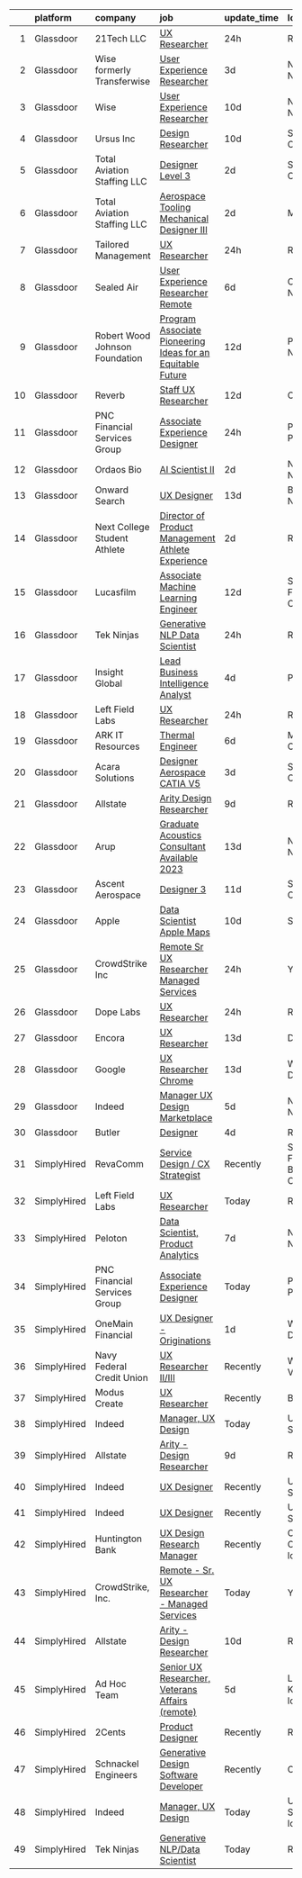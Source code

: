 

|    | platform    | company                        | job                                                                                                                                                                                                                                                                                                                                                                                                                                                                                                                                                                                                                                                                                                                                                                                                                                                                                                                                                                                                                                                                                                                                                                                                                                                                                                                                                                                                                                                                                                             | update_time   | location                     |
|---:|:------------|:-------------------------------|:----------------------------------------------------------------------------------------------------------------------------------------------------------------------------------------------------------------------------------------------------------------------------------------------------------------------------------------------------------------------------------------------------------------------------------------------------------------------------------------------------------------------------------------------------------------------------------------------------------------------------------------------------------------------------------------------------------------------------------------------------------------------------------------------------------------------------------------------------------------------------------------------------------------------------------------------------------------------------------------------------------------------------------------------------------------------------------------------------------------------------------------------------------------------------------------------------------------------------------------------------------------------------------------------------------------------------------------------------------------------------------------------------------------------------------------------------------------------------------------------------------------|:--------------|:-----------------------------|
|  1 | Glassdoor   | 21Tech  LLC                    | [UX Researcher](https://www.glassdoor.com/partner/jobListing.htm?pos=130&ao=1136043&s=58&guid=000001837dd65a888dec4d4e5ef0c4b7&src=GD_JOB_AD&t=SR&vt=w&ea=1&cs=1_f3e2ad71&cb=1664263543833&jobListingId=1008164336142&jrtk=3-0-1gdutcmlph7j4801-1gdutcmmajoqb800-59979e8f5cd7de85-)                                                                                                                                                                                                                                                                                                                                                                                                                                                                                                                                                                                                                                                                                                                                                                                                                                                                                                                                                                                                                                                                                                                                                                                                                             | 24h           | Remote                       |
|  2 | Glassdoor   | Wise formerly Transferwise     | [User Experience Researcher](https://www.glassdoor.com/partner/jobListing.htm?pos=117&ao=1136043&s=58&guid=000001837dd65a888dec4d4e5ef0c4b7&src=GD_JOB_AD&t=SR&vt=w&cs=1_683bbfc7&cb=1664263543833&jobListingId=1008158480969&jrtk=3-0-1gdutcmlph7j4801-1gdutcmmajoqb800-b8e2e84a265e7e94-)                                                                                                                                                                                                                                                                                                                                                                                                                                                                                                                                                                                                                                                                                                                                                                                                                                                                                                                                                                                                                                                                                                                                                                                                                     | 3d            | New York, NY                 |
|  3 | Glassdoor   | Wise                           | [User Experience Researcher](https://www.glassdoor.com/partner/jobListing.htm?pos=122&ao=1136043&s=58&guid=000001837dd65a888dec4d4e5ef0c4b7&src=GD_JOB_AD&t=SR&vt=w&ea=1&cs=1_fcb620ca&cb=1664263543833&jobListingId=1008144985892&jrtk=3-0-1gdutcmlph7j4801-1gdutcmmajoqb800-b42d6b528c0ab3c6-)                                                                                                                                                                                                                                                                                                                                                                                                                                                                                                                                                                                                                                                                                                                                                                                                                                                                                                                                                                                                                                                                                                                                                                                                                | 10d           | New York, NY                 |
|  4 | Glassdoor   | Ursus  Inc                     | [Design Researcher](https://www.glassdoor.com/partner/jobListing.htm?pos=110&ao=1110586&s=58&guid=000001837dd65a888dec4d4e5ef0c4b7&src=GD_JOB_AD&t=SR&vt=w&ea=1&cs=1_5b5b0f3a&cb=1664263543832&jobListingId=1008145323757&cpc=9908D8D4413DBB8A&jrtk=3-0-1gdutcmlph7j4801-1gdutcmmajoqb800-124191a4bc2e22c3--6NYlbfkN0CT8vBT9H5mqECx2dfLV_FONLPDKpIRssxVwtj05Tmm4rA5I0VNOPdM1oYsK66ov5pKaRZHS1cXnmt99SNi2Zh3Rf8J2yGgf5Yv6G2zQuG0lh2BpTC3mQGZIuVnnG5wlI-hp5XujGu_NoROBKdy0er7LHUB-o6Z-OEUXmNhDMqLA-Vi363VCRQp_vmDsGa4Mat4wpcE9wxyMrg4sxcyhrHRPDkylAEbQ2h8ZlVoOL4YPewsHt1-hXdIjIIk78IUVgWBzNT-rxHDzKTP5WOVqAdkkSJ0jelLRxKRjJ6NYys_aHwsv2qBj8_7lO03XjiVS_L8otTdnOC9IzyxsCEQqyW3oHbm7R3miqqkQwpx6i0tUSstUDaB6qnEEfL1yypP9XvhEvUd0M9L1QDoLCpC8ENriH6rucjG9tiH87fyTfztAblewNxGo6bqUsE4b9JzQteXL3EkYwjCk6NnaoO1fqlX-TVEOJff9dwfZW-9MSZ5RG4OYPlieX1lkboFXI--4PIbmjy4zmZBzNp_mYmAkt-6UxjVpi2vMED9osS4dyI7N0rZ-uPNcLgR4SYmE01DZB3vBJx6d2Vc5pB4kAZIRXRG3gzwCCTuAgSv2fQ-Hc89kfhaSD2ZX1y2UpHjOyHbGusksoBCBJfH-Le4jrhJzJGFQiviLjK-APTV60TwHiGn2R_XzUhFfg0KD2mZYJzrjqpCSPA4RNl725lhHzjvyNnPZSWPSzaAvUGAhKdevE6CQBnXiCrBassQ_iXDmkziSmlmbGU_mKKshbkwcSIbZ-7AhGMqF-aVTDZ3VEwlR37hP8JHtp5mOH3Dvcder0KvH6COll5gx-A6ZQrAF8dnZppKAtnxaZfv5DUln9dibfHCxF2t-crFPWU25JaYpkaZDncnoGBNDIrvWYh1l73BN35j7yZjtRpgtTpn8_VYZAnkFTobbQwLuNN8wvAykg_Cz2PH3t6D88QDBid6-uiTL8ozSewglYw03OH_LZ8GMEPgWA3pfKLNr66ATNINcpUK9uA%3D)                                                                                                                      | 10d           | San Jose, CA                 |
|  5 | Glassdoor   | Total Aviation Staffing  LLC   | [Designer Level 3](https://www.glassdoor.com/partner/jobListing.htm?pos=115&ao=1136043&s=58&guid=000001837dd65a888dec4d4e5ef0c4b7&src=GD_JOB_AD&t=SR&vt=w&ea=1&cs=1_4be3b21a&cb=1664263543832&jobListingId=1008159570567&jrtk=3-0-1gdutcmlph7j4801-1gdutcmmajoqb800-7770b6724b76d305-)                                                                                                                                                                                                                                                                                                                                                                                                                                                                                                                                                                                                                                                                                                                                                                                                                                                                                                                                                                                                                                                                                                                                                                                                                          | 2d            | San Diego, CA                |
|  6 | Glassdoor   | Total Aviation Staffing  LLC   | [Aerospace Tooling Mechanical Designer III](https://www.glassdoor.com/partner/jobListing.htm?pos=126&ao=1136043&s=58&guid=000001837dd65a888dec4d4e5ef0c4b7&src=GD_JOB_AD&t=SR&vt=w&ea=1&cs=1_f4f99904&cb=1664263543833&jobListingId=1008159904795&jrtk=3-0-1gdutcmlph7j4801-1gdutcmmajoqb800-bec52ccd51094614-)                                                                                                                                                                                                                                                                                                                                                                                                                                                                                                                                                                                                                                                                                                                                                                                                                                                                                                                                                                                                                                                                                                                                                                                                 | 2d            | Macomb, MI                   |
|  7 | Glassdoor   | Tailored Management            | [UX Researcher](https://www.glassdoor.com/partner/jobListing.htm?pos=109&ao=1110586&s=58&guid=000001837dd65a888dec4d4e5ef0c4b7&src=GD_JOB_AD&t=SR&vt=w&ea=1&cs=1_190476fd&cb=1664263543831&jobListingId=1008162590164&cpc=F41FEAB56D215062&jrtk=3-0-1gdutcmlph7j4801-1gdutcmmajoqb800-a1e2daf219053df6--6NYlbfkN0DI_pqscLjs9LkB0jlO39g2s8RE9SCHTdataN4HV1TulM7Ds4Lr1PIsV9L2_JXp5oYiX3yCO2oy3VigEt_i3rUmCCSuhzOoZqWtwI89z0rEldi53EOK6Z6ZTxnq64UytwyZjA8Kr_C3rEDnbj_Hgon4SVRzAA5tCVY2-OlXmrtfzHjemg_QElDcp17PQcte3xmY0rUCgoLyjvO3Ua9-1xz6ct8ubAhXy40aP8mF5TIF2449AMJ8rgohjZ1QfgeOMx83Bm0GOzmBOgoCNaJ8svTnAzXarRSiOHPWxm1aY5nQIqi1aoRcwLlz2fpLeJ_dljf481M4bDvkrKdhPVO1wE0FqOBMNsXsvVAfuDlX6BliZhWFv2vycPJXKA5YoSL8ZBZ0ZQnoUqlt5_IRpkfFM_QKn2SPYG5nOCOHdWzK21VNKCtj6WylDkoaO9b5qtRy2tuZvwLM5Rf2ExMHO0ENomL77Y1ObvtAtouIdSWJR7qMUfCHjGdl7d69oOn97w_Ohr536ivlZ_-YuGQfg-AgR1FH0BjFRROGQ-M%3D)                                                                                                                                                                                                                                                                                                                                                                                                                                                                                                                                                                                                                          | 24h           | Remote                       |
|  8 | Glassdoor   | Sealed Air                     | [User Experience Researcher   Remote](https://www.glassdoor.com/partner/jobListing.htm?pos=124&ao=1136043&s=58&guid=000001837dd65a888dec4d4e5ef0c4b7&src=GD_JOB_AD&t=SR&vt=w&cs=1_d96a9b92&cb=1664263543833&jobListingId=1008151387780&jrtk=3-0-1gdutcmlph7j4801-1gdutcmmajoqb800-aa0038c1cc6f8809-)                                                                                                                                                                                                                                                                                                                                                                                                                                                                                                                                                                                                                                                                                                                                                                                                                                                                                                                                                                                                                                                                                                                                                                                                            | 6d            | Charlotte, NC                |
|  9 | Glassdoor   | Robert Wood Johnson Foundation | [Program Associate  Pioneering Ideas for an Equitable Future](https://www.glassdoor.com/partner/jobListing.htm?pos=104&ao=1110586&s=58&guid=000001837dd65a888dec4d4e5ef0c4b7&src=GD_JOB_AD&t=SR&vt=w&ea=1&cs=1_f7e0d3a4&cb=1664263543831&jobListingId=1008139762834&cpc=6BBECBC74F3AC36E&jrtk=3-0-1gdutcmlph7j4801-1gdutcmmajoqb800-611913414ef11104--6NYlbfkN0BLPqCC92CbvRp3fjIyq4x-3dEsiyl_bLCfkFrDc8EJvQrGoLRt0yQMTIq_6xGWASUxcnukudkT_7fUChEzbIoNLa6YrB_rtJc-WEtz5n5sx7f0OrRuXfEifNFluYxnrcgu26ZTuQrqkiNmc0iB-nlpqwg8j6J-NDa3efQaYXRND8IppUCcQxgndIpW9HXJZwTdVlUWvKy6_Q884Fz1mKBiZvEG4LCzqnzEeWDnMdxF628XsujiMWjkRVbk6kzlG8VeyLDLK_v7w6LrfnHlTuBqsGkxzatiBqYWqd7n9s6T_Igxm2kIfQDjNDhtMK-ky2eLwpKyL2jdIIBcDraL_vtkm_HEgP4Dr7l6N2lj6qHwP0wrQVALFM6zHX21ylDfpYMfWVYJAzfrnuhHstxzmKrqaGGlsG-c_StyDInIKQ3MObc3GVDe2xvPZrrzzB85Ud690RP5y9_Wh1t7uM5hnIwMnKxzQo1cNfrXAWpX1F8BaAZeILU-5rXAECmdOeUZSVksYar-O7x3a1HaD_X-ukTS3XVYfEQQ_D9kb62MJ8RGi2jGNAdv3Pae)                                                                                                                                                                                                                                                                                                                                                                                                                                                                                                                                                          | 12d           | Princeton, NJ                |
| 10 | Glassdoor   | Reverb                         | [Staff UX Researcher](https://www.glassdoor.com/partner/jobListing.htm?pos=123&ao=1136043&s=58&guid=000001837dd65a888dec4d4e5ef0c4b7&src=GD_JOB_AD&t=SR&vt=w&cs=1_acd245a7&cb=1664263543833&jobListingId=1008141029699&jrtk=3-0-1gdutcmlph7j4801-1gdutcmmajoqb800-2c5c5dbaae6838d5-)                                                                                                                                                                                                                                                                                                                                                                                                                                                                                                                                                                                                                                                                                                                                                                                                                                                                                                                                                                                                                                                                                                                                                                                                                            | 12d           | Chicago, IL                  |
| 11 | Glassdoor   | PNC Financial Services Group   | [Associate Experience Designer](https://www.glassdoor.com/partner/jobListing.htm?pos=119&ao=1136043&s=58&guid=000001837dd65a888dec4d4e5ef0c4b7&src=GD_JOB_AD&t=SR&vt=w&cs=1_b5b414a1&cb=1664263543833&jobListingId=1008162701776&jrtk=3-0-1gdutcmlph7j4801-1gdutcmmajoqb800-186c101ea49d5d5e-)                                                                                                                                                                                                                                                                                                                                                                                                                                                                                                                                                                                                                                                                                                                                                                                                                                                                                                                                                                                                                                                                                                                                                                                                                  | 24h           | Pittsburgh, PA               |
| 12 | Glassdoor   | Ordaos Bio                     | [AI Scientist II](https://www.glassdoor.com/partner/jobListing.htm?pos=105&ao=1110586&s=58&guid=000001837dd65a888dec4d4e5ef0c4b7&src=GD_JOB_AD&t=SR&vt=w&cs=1_d0da5f7a&cb=1664263543830&jobListingId=1008159844799&cpc=1120CD366D53BFD9&jrtk=3-0-1gdutcmlph7j4801-1gdutcmmajoqb800-213994bbf4cd168d--6NYlbfkN0DG4ntHtB_rMsnfhgmnSvK2brktLme1L4SiDeJjQ-izrVOLqRJ5-yjE7k3D6lhaa88wKV90lr7JmeQScBZYxwSkIOujmSKSIKSJclFNUE1IvE6CYSthNr1nfglebv5mtFiW9dx7BiAymsNIPOQMVKQHevFWywOlqOt_i30NbFgCfBkKMeaLITlboP_WazAlQFEBWAxl7ky9WvgyPcM1EFh_lf47lxOn2oXj-HkB10maIoo3_6rvZH-qhzQ-pE5_M6B3xMC9QHrNixpzfk2b7HsFeflwGBniRhd9XyTxTThvyoJZxOeSQWSbo9RqDt_iKswd9SHYfAHPBoNEJshq0kfQUV-j9VcmNCw6Hd5FTo0Rzsa0uPI7Ft05rBeYBBpzGDp-921hsk9Dgmdnllq1lkm_-676rqvcI2QEOImLIJI0O8sYVFAt-mvH-fcmC8wWUy33uQLE3JHBFLOaS5FA2U_uTINz_hNoosP04ELqS42lHxOBJXONhC_PG0iAekHciU3Zsoekua7HLaFQg7HJvmq4gPs1uNXlhHIg_xsuDDpctrXD8-Fs8HuS3FPo612iQxedGzJFBYXXs3EoJG6CMl9HTuKOOIlpp6OulqEeU6ti13Xf94cXHrn-LMqAVL5AV88wgn5w6uuf09pl7qDtzeHpJprOpP18mnBlnCag_Xgaut1h4zYfgpGdCRpfGbQMlMqFuk6rwnoAR2UcAV3I_q24fZI6JiZMqmCT2ce7BYDyXZRiCaKHuGNPbdlMN8OSAKFAGJd44eZPcuwSMFbdaeBd0SRFmdnGPM21bNU11_-LjIIaS4IPSLfeZ8gIfP2OW0YMahUbKBI6aI2z7khon0ORugXHPWxQB-vYStZ0PusyI03vK0L7axFs_QEfZXqcH4_TCV9JAWhdK44CosKnz1wCloJMqkL3y3AMUFoynLlxL9ybMl8zlTmyZ8l6txMy4yRbI1L-R363BPxFwVCzcOzlVdeMcyeTcGg%3D)                                                                                                                                                             | 2d            | New York, NY                 |
| 13 | Glassdoor   | Onward Search                  | [UX Designer](https://www.glassdoor.com/partner/jobListing.htm?pos=106&ao=1110586&s=58&guid=000001837dd65a888dec4d4e5ef0c4b7&src=GD_JOB_AD&t=SR&vt=w&cs=1_856e43b9&cb=1664263543831&jobListingId=1008136559863&cpc=BCC169F53084E245&jrtk=3-0-1gdutcmlph7j4801-1gdutcmmajoqb800-d6b1615ea4f0fd8c--6NYlbfkN0B7YoEZZ2QAGDyEGGmBPAUWSHc1Mt3sMCn9FehKcWA3w0jw7EbYYLNYdQbp0yVH2ft171ewkQnhphDIuRz7jdgfyyJKsov_anjcPfv4lZVzjGarJ4lfk3PUQekq5k8mgCwOl4hJYVUfowdmbTBrre8fI3vpTlvldivCLZqZpYy8yxnzuREHvIJRz4b71abpWSn6Gs7x107vH-UZ-EQ-J_6QFxFHmCKV0MeizniCDOO6Gq8CqtfwUWK_dz3iGEUO6wvcxESy4fvFcBlqWaAc9-ScarmbE2dmYO_fa984lb5iKqxW2Svru44B5lpmfbI9aDfy3PcJlQABgm-2XkXDqWbfPaNX7Sz8YhQNSZvl-KcEZ1OsowfezAM0bowP6uxUnbCpD-pXW7xvXL6ceVzrpy59gZ85q-1yFVXHSS8y7aOLFu-QOF2dUo7LujJsMBQGaU-m9On1gisSbC9dSxDEggPrp7lefHr5L6kQ8fOOQ1fq6VoQxbGS4xOakzPHA3icz8yKKTiUe4uGwHWhQHUrwxEDVx-lrbn2wYG1O5lmE4RKJuiMSFHj0yEq3f4N3EyGhjM5jG1CH7XW74pmtG2oG6NdxJnUsf6rthHJZdWnUBselFuqFGKT_9qJmQvhZEqnqCjsos_3sm817rw4bXna4cVmlL1P8GF61maee0UVaifjgyStWndrKAwLB0T_cQjCca6LTG3Ev2ktKLte3PkQ5hIRw2WwxJ5eO8dhjmvHkQaMxLCVCis5EzxVEFbNUH3ATrWd33C59xW_7WsQzafIJ30GdBFxupKLeKF4HYdJktmojrh42YNyMTUqnnGTFamMqPH_dudJjDhZDKrnfszrjq0NYHRuVFLInsoykHSM_ros4qP_RtYvHH_epuA7i0K_5yINh6nCZROWhmUxidUXDK_tqhV0sKt8aZ80Vig90YYoU4AwZCmpB9rrGcLGS3joXUAoKeAXJgeq4UYxxWva_6hww-I1y89U_ppEFDFd1z4mgQ%3D%3D)                                                                                                                                                   | 13d           | Brooklyn, NY                 |
| 14 | Glassdoor   | Next College Student Athlete   | [Director of Product Management  Athlete Experience](https://www.glassdoor.com/partner/jobListing.htm?pos=114&ao=1136043&s=58&guid=000001837dd65a888dec4d4e5ef0c4b7&src=GD_JOB_AD&t=SR&vt=w&cs=1_bb11b8d2&cb=1664263543832&jobListingId=1008159572354&jrtk=3-0-1gdutcmlph7j4801-1gdutcmmajoqb800-262c6900e696da1c-)                                                                                                                                                                                                                                                                                                                                                                                                                                                                                                                                                                                                                                                                                                                                                                                                                                                                                                                                                                                                                                                                                                                                                                                             | 2d            | Remote                       |
| 15 | Glassdoor   | Lucasfilm                      | [Associate Machine Learning Engineer](https://www.glassdoor.com/partner/jobListing.htm?pos=129&ao=1136043&s=58&guid=000001837dd65a888dec4d4e5ef0c4b7&src=GD_JOB_AD&t=SR&vt=w&cs=1_f95dd3dd&cb=1664263543833&jobListingId=1008139116057&jrtk=3-0-1gdutcmlph7j4801-1gdutcmmajoqb800-53c3b19fc0252a02-)                                                                                                                                                                                                                                                                                                                                                                                                                                                                                                                                                                                                                                                                                                                                                                                                                                                                                                                                                                                                                                                                                                                                                                                                            | 12d           | San Francisco, CA            |
| 16 | Glassdoor   | Tek Ninjas                     | [Generative NLP Data Scientist](https://www.glassdoor.com/partner/jobListing.htm?pos=113&ao=1136043&s=58&guid=000001837dd65a888dec4d4e5ef0c4b7&src=GD_JOB_AD&t=SR&vt=w&cs=1_ff499886&cb=1664263543832&jobListingId=1008162812482&jrtk=3-0-1gdutcmlph7j4801-1gdutcmmajoqb800-70b30c16480a1ad6-)                                                                                                                                                                                                                                                                                                                                                                                                                                                                                                                                                                                                                                                                                                                                                                                                                                                                                                                                                                                                                                                                                                                                                                                                                  | 24h           | Raritan, NJ                  |
| 17 | Glassdoor   | Insight Global                 | [Lead Business Intelligence Analyst](https://www.glassdoor.com/partner/jobListing.htm?pos=112&ao=1110586&s=58&guid=000001837dd65a888dec4d4e5ef0c4b7&src=GD_JOB_AD&t=SR&vt=w&cs=1_b3778cd2&cb=1664263543832&jobListingId=1008156574404&cpc=334ABAF5D42DC775&jrtk=3-0-1gdutcmlph7j4801-1gdutcmmajoqb800-31a3de610026f469--6NYlbfkN0BKkHZu3wF05EeDimN_p6sYpKCMArvwa95YdH7UpkaBCqc7l59ErwqcucwAf2i0-alNOZAa4rt_ngOSKdTaNxbHERuSf0W_ur7p8cJHA9wMz6pA7PWzCiKAar1O6HgDyH0e7bzzjuJ5z6vSI6tv9p2KDZl-GjU3cUDCV0yVHCwBR2cMP8wP6T3dO8shqFZpHt12CsfLUhPH6-pmWlwYN0RFRKPmrj6AP_kX0TicZFLlbCoDGqHyPoP557jz03brYGsHHcmR80Wa8_qPpUS14T-mg9bSE7aJViXmfyViEUNl39zyEGn2n1JuBV7muNrecOCKYQZBKU4tHiBJ1NnI00xI-P7FYoAon3Am48MxoPp9wwwTF1vL7r2gNotRYERqIk_5GhHTJVx22yso-Uyimr6Us-HaP0zayl7rGOdwiCMepasDv4A1DjZiHRGyUVdFM8nrsvCMIsUztMCU4s0-XQWlSU61893fn-CwyJeEu5PSub3M4xaAmUnF)                                                                                                                                                                                                                                                                                                                                                                                                                                                                                                                                                                                                                                                        | 4d            | Phoenix, AZ                  |
| 18 | Glassdoor   | Left Field Labs                | [UX Researcher](https://www.glassdoor.com/partner/jobListing.htm?pos=128&ao=1136043&s=58&guid=000001837dd65a888dec4d4e5ef0c4b7&src=GD_JOB_AD&t=SR&vt=w&ea=1&cs=1_92ff1af6&cb=1664263543833&jobListingId=1008164317637&jrtk=3-0-1gdutcmlph7j4801-1gdutcmmajoqb800-34d8dd3e3226e9ca-)                                                                                                                                                                                                                                                                                                                                                                                                                                                                                                                                                                                                                                                                                                                                                                                                                                                                                                                                                                                                                                                                                                                                                                                                                             | 24h           | Remote                       |
| 19 | Glassdoor   | ARK IT Resources               | [Thermal Engineer](https://www.glassdoor.com/partner/jobListing.htm?pos=125&ao=1136043&s=58&guid=000001837dd65a888dec4d4e5ef0c4b7&src=GD_JOB_AD&t=SR&vt=w&ea=1&cs=1_e0cc33ed&cb=1664263543833&jobListingId=1008151360223&jrtk=3-0-1gdutcmlph7j4801-1gdutcmmajoqb800-d7ba8a74a5e566be-)                                                                                                                                                                                                                                                                                                                                                                                                                                                                                                                                                                                                                                                                                                                                                                                                                                                                                                                                                                                                                                                                                                                                                                                                                          | 6d            | Menlo Park, CA               |
| 20 | Glassdoor   | Acara Solutions                | [Designer  Aerospace CATIA V5 ](https://www.glassdoor.com/partner/jobListing.htm?pos=111&ao=1110586&s=58&guid=000001837dd65a888dec4d4e5ef0c4b7&src=GD_JOB_AD&t=SR&vt=w&ea=1&cs=1_fa0cb174&cb=1664263543832&jobListingId=1008159293541&cpc=2CAED5C921A5F994&jrtk=3-0-1gdutcmlph7j4801-1gdutcmmajoqb800-16af9e7654d1bb50--6NYlbfkN0BQuJXpfawXtfhwzLerQhC04iCxGrelUvn_xttDeop7CMmG32gURwRxhPm_v2B23n7jXcqdpVA-_wOPKoWiiLHsW0JGCHCwD4cu7QV6FBN5wAsJNKIuJWsAtijBf4adowfv69Squa-jVa51v8rX4Y7DxsQMppALAC81WAF-n6Lg1t1TSNLvYD5Ap7aN6znmrh3sTV-LvUVp3TjVAfCx7RmW2yrvgp8KpQt5MtU6fRsO3NwqEYMdb5ty53w8FV7R5Jx7vwUCfRUC5T-rM-GpQ649i0fevmMNJk1rHdx8XBopsIWoflFJqlN94vaQG3m8zjh5rRHf4hzBLUFpVHJo-uxJTf37fndgdyS44yiu5yuiqgmcqTU_DZV3ldET2MObBgEYCEM10TH7SE4FWyX6dp7dHTth-G3TikGrUlYj-2QzVgkk1R6zIJW4jDjpjb4_ujmQEDNpd1SF04NWeUp-Fg7MKZs3DTqFF38Nm99mQM-9kRHG685ahNG-yb2KpSBSuGzVNTttVqZlKNHIYHMIImlwdpabE7zEUgTwgMcOeLtJHRdyC7digGTN5SUrJIQtmzipaodkWH7PXNRdI_8rV8MeTIbc9EU6rZ-nV_tHD7h2B71witjG-Y7wUTUUqeAdN_1Bvmtsbtz_NYyjE8lxKeqtURcJLmDHkjra1ljldUqO3om4yDfyS-3FzK-wgXQwqenr_B8uOcpYW0X8hKOEe_CBlkWmZ2_Cqj0%3D)                                                                                                                                                                                                                                                                                                                                                                                                          | 3d            | Santa Ana, CA                |
| 21 | Glassdoor   | Allstate                       | [Arity   Design Researcher](https://www.glassdoor.com/partner/jobListing.htm?pos=102&ao=1110586&s=58&guid=000001837dd65a888dec4d4e5ef0c4b7&src=GD_JOB_AD&t=SR&vt=w&cs=1_bdea46f0&cb=1664263543830&jobListingId=1008146367908&cpc=9908D8D4413DBB8A&jrtk=3-0-1gdutcmlph7j4801-1gdutcmmajoqb800-2a9d07b4c94ca1a2--6NYlbfkN0BLH0BMQoDn-yw6Urt952hBm1JLFZ7WpBxND2cMIOjOqdmupiC_ZwOjCSzUpM3cDMan-XWx-WYIgFW0eKYFFNcZZa4e2BvAYYyViwDNAEYnoLYakGHlHkr1vztp50za5AEgtwAu40VL7MNPrW6TETvCPm8tbtjfkGnj0aRI0eFJ8Kll7Eehs7NERah-UCk2hMsdCPzFnsq_9GPesQ_RKtjSYuZu8bmnnSh7hxxP3uprLqVacT6jptUIxwuqc8ranG7oqw0S4V_wU7VL4OSpcWIh3IXinuJds3Nq31IewSeahC_vNGsUrwl3yOOIC_ULE5Ld91NKbdv1l8mDR02KLZj5TzCRGeNZYx-leuTU2g3shI8oVM4XZE00Y8-T3PhzIOcxgB-Boy_d6v_FjE-rwyF6kyYWkclVcCcVsHXeG4VF5sSBH2PMlfXS_yYNdW7DM_3cfKPdKiNFtcz38ubqRnjmGvpbOkZpL3qSiDsgUfX2oi7c6c5F_KvdpoNBvwewExKRn8Lim58AMRYZ5b0Uqwl2DyANo0877YGhOK10pv_-sJlRGjDoLS5i8kcsYBXR0BRIismyL_cif-MDm-x2lus_jyTBjWkQIMqKCaiibbNHGbO47w-w_DyWaZfsICdcv_JsJ0bzV7ltn5d4VafG8GDWj5n_mib7Asam0QWIz6wyfA69FpL3c2zthAnoE-WirYFsZI_Z7r__CUY4qjvNcpJtL6SDCIlAcgKEuhPKkBN4bPF5-VjHj76BIanrq1NVCxVRyS3gQ1uUeaMlXMtxEQ2zHtahtx7IA2AeLYZY51JFbQOCl521LypE-zCRTU-VKzy1pXFSAVeXfzZaRjlvuPm-0xM0aoWzFDlsAbFUEnVe6ORAGEmHDkefXhxy3dFJvUGFZFr6PnaJtt_CcxOdtLAENOHaHnNYL78SA-H-roaHXWsIxnfZMdYSPkBTFO9-qK8Us7boUhW2WACJTNRrqjUOfeCH2uoRGPeLcomDZNDusiTRkhv3-o393xMHeVGRUseWbwmdcXEhdJAboYNQMrJgtPad-UXHu6sIEU6WBZL79re8bjqbOQWaeJS4_zY7neiWG_UR1WhBnat7mytdirRXbVt-inNe-0HMr8ITT2z19aV6ue5j4DCX) | 9d            | Remote                       |
| 22 | Glassdoor   | Arup                           | [Graduate Acoustics Consultant  Available 2023 ](https://www.glassdoor.com/partner/jobListing.htm?pos=118&ao=1136043&s=58&guid=000001837dd65a888dec4d4e5ef0c4b7&src=GD_JOB_AD&t=SR&vt=w&cs=1_05459d68&cb=1664263543833&jobListingId=1008137734654&jrtk=3-0-1gdutcmlph7j4801-1gdutcmmajoqb800-17e87c0d31c02b5b-)                                                                                                                                                                                                                                                                                                                                                                                                                                                                                                                                                                                                                                                                                                                                                                                                                                                                                                                                                                                                                                                                                                                                                                                                 | 13d           | New York, NY                 |
| 23 | Glassdoor   | Ascent Aerospace               | [Designer 3](https://www.glassdoor.com/partner/jobListing.htm?pos=120&ao=1136043&s=58&guid=000001837dd65a888dec4d4e5ef0c4b7&src=GD_JOB_AD&t=SR&vt=w&cs=1_25abb0d6&cb=1664263543833&jobListingId=1008143353074&jrtk=3-0-1gdutcmlph7j4801-1gdutcmmajoqb800-4065a33b84859405-)                                                                                                                                                                                                                                                                                                                                                                                                                                                                                                                                                                                                                                                                                                                                                                                                                                                                                                                                                                                                                                                                                                                                                                                                                                     | 11d           | Santa Ana, CA                |
| 24 | Glassdoor   | Apple                          | [Data Scientist   Apple Maps](https://www.glassdoor.com/partner/jobListing.htm?pos=107&ao=1110586&s=58&guid=000001837dd65a888dec4d4e5ef0c4b7&src=GD_JOB_AD&t=SR&vt=w&cs=1_0c04d2a6&cb=1664263543831&jobListingId=1008145302358&cpc=9908D8D4413DBB8A&jrtk=3-0-1gdutcmlph7j4801-1gdutcmmajoqb800-0edb4f325c20fbbb--6NYlbfkN0BvKrLyj5gPmtZO9T8euul8TCxuuKNOtzRJOomxnwSEodTz2Bc-sPZl1dBMH13w-jN25_zKR26i_ScnU-hL5QL0uM_AJ263_cQrgTBZUk1EA3aUL3GItZEKI_2l5XjwCm4aZpsHfOkFnizxudU6rhnYRX73zMwcUORvgAS5MhGj4mA8Hb0h5O0Wz-eNRahMSGXJhVJImX0Af8HNuo4M-1RzHqvQ7K9xxeVc-sWngZjMSGA5vP5PajPXA81AIwupDOg0d8qPa7izYjEyMGWiI8i511eKwGoiqu-9t8Srn_CEVUNFGQfyv_MlEx9I8LiHiSVZhvARo3n0s9_gialhi_wYHXpFmAQQTzu7ks4vt3b22tCnDuZRBUui5rtxIGMbbuxt8i109x9r8wiSnlWrNMZ2fgLDjOTkHvZeGWwUaqmKguLbIapEWYsFdm3vYs-ep3i8At_-j9Ylf3M-O00bO0j9-xxDstSlcqFZB6vrOwpUmn9kLDiZHhn828i2EFayE3SFDjvt_-p-mSlFeBSwWnBYbmIosHBGMMWg6OwgmJZBw9VCj5GvZDnTA0jOHYzYwDfnYuC68PZpu2sUraTfO7LER5zxEnHzmIoVMU_4RQ6s412_Mnq2EVNTr2z9Srx77WukZW06Za5vWrS1rc8c81cQmYkz-V2XyqrWedIpMrK72QTSoWEAwtT1HgLWlkabufwfoRf73AnEmX7EKaUt6_r5riRtdWGMiOqTqr1I251coDSmDPZcEk4zA2YsRiy83j8DdxK40RKt4Ov5sDEYnFB9AjwuA0eVQBtIVlxFcjpbZnvwHXIbyeHZihX353t_gcJel3Io4vdJsu_8CQJ9okO1ZyA2G9sQ36yAzAXM8jSeG6FJMEQxPlxXqqec-foLbmjcKMMwQubTiTsbs6CsheeqjboENyVvNyTcLrKmFhJ-1BdPkMmuFvG-1rHKEfMAVJrn0SL0QYDWNjpH3yLJNok-)                                                                                                                                                               | 10d           | Seattle, WA                  |
| 25 | Glassdoor   | CrowdStrike  Inc               | [Remote   Sr  UX Researcher   Managed Services](https://www.glassdoor.com/partner/jobListing.htm?pos=108&ao=1110586&s=58&guid=000001837dd65a888dec4d4e5ef0c4b7&src=GD_JOB_AD&t=SR&vt=w&cs=1_17bad441&cb=1664263543831&jobListingId=1008164310780&cpc=F41FEAB56D215062&jrtk=3-0-1gdutcmlph7j4801-1gdutcmmajoqb800-901287666bc25470--6NYlbfkN0Cu2CVlb3GO4Nf7aS8SXsFwjpUbSKkwsJRaJhRnAEdqUzaQ-HdrsQ87CmsX9ZZa4o7c7TFcNJN6BBTIiUONMAt1Zb-R7D0lktm5cWskG7eL-Sc5aEcjzGQoyDfrF3YMv7gRj-88DVGRKlR33xk9QHBhpHiSyvFyzQaGELRK_I9g-KbjZOP7KIAg4ZmIO3X9jYg3Jw-Smr4nnDS_S5VCVWUkG4KYUZxHit_C9SjCBicU-t9N7RwTs04zYFQ3FnhG-LSxn_MYoSiJaAvO_wGHJwQMnwCMLWetBxv7S9FM8h9ekDEhrc5jwS6fjguXzxikznMhqzHDvyUaq25eQWLaNk7dqhTH4Cnx0VZG1oVyuTjMLGtnsMvatOXM687888Lzo7ram_Zl_J8DXKuDqqPi3GxJADWbryFKrrmURSCaJcooEAw0lY6tF3Wpb_hQXNVcTqZ_TukSlmFrqt7v5NrwZSsryaOuyB9lhf3JvJOEpcDa-2tEG_P2pVUGdewgWJk7HAgAG0vuCVaU_6tnQoKyrXdUoshUZCXPDTVPSppDid9kswSMMAgmQBfDiAlVGrQb7H-iDi5t_uY6Pi79DBRL7n8XvvzuWRgK2wRalgJkxgPHItGwkVIgUEEA0YLsdKPwn1Qj4Oaxui_DkYbd7RfKg0YZvL88eWXsWkLjroyz4ydI9tujFTH0FO2WQlb-XW8FUHpXubPZIe8fI9I4aty0bMHjeZfR72wjYYedVwViTs0EGgJENJV94-Xl)                                                                                                                                                                                                                                                                                                                                                                             | 24h           | York, NY                     |
| 26 | Glassdoor   | Dope Labs                      | [UX Researcher](https://www.glassdoor.com/partner/jobListing.htm?pos=101&ao=1110586&s=58&guid=000001837dd65a888dec4d4e5ef0c4b7&src=GD_JOB_AD&t=SR&vt=w&ea=1&cs=1_43fa70d7&cb=1664263543830&jobListingId=1008163946771&cpc=7E69D0A57279CD4B&jrtk=3-0-1gdutcmlph7j4801-1gdutcmmajoqb800-5ed9566314159a30--6NYlbfkN0DfhRLDY5E7BVY3xhBTAobuSaZ3WR2SqAJ-w4NHeQGDZ8CKtdIif9OedaPFj381Ae8ZFpHevzrQym8D1dQZx3x_hjkXpT4pYgejkJH2yG93MCdjhYoIMmKdImTxOyYZlOeWGrc84nZNTkz6usjzZOFvw_aPmuDq3f0pKV3eLk284fPqQ5JXv6t9tp1eWCJpZdu-y1rm5MyQ4nH_ECUEdC-6JKE1mmdlueTRyD5k-afuRQA1QAO9NEt-uOj_cDWa_zfe7W_Kbu71Ru7OSqGLaom8wrjM1WGkOMraxB8xeLMgJVZQtC0p8mjqciP0B_ouwzm-GacYDxF6DTEf05z47JY69xhWc7vHv1mtiQ63UzdWS9z0PYqEO2Z460HgW8Qkxy4HabtquT03Xfa9lb2-s4bx1u55ykXaALG6mJMGcCWJKjHH5v_9DvCBbViNmVMCHaXtLOt5Bwe13_AAoMaPaDWFHhf6hDyUMHWpFG2zIGdX03Rx_g9e2cWrzdGtHnmJVP8w6_AL_jFmVJV9wgD-dyXc)                                                                                                                                                                                                                                                                                                                                                                                                                                                                                                                                                                                                                                        | 24h           | Remote                       |
| 27 | Glassdoor   | Encora                         | [UX Researcher](https://www.glassdoor.com/partner/jobListing.htm?pos=127&ao=1136043&s=58&guid=000001837dd65a888dec4d4e5ef0c4b7&src=GD_JOB_AD&t=SR&vt=w&ea=1&cs=1_ec2af726&cb=1664263543833&jobListingId=1008137262775&jrtk=3-0-1gdutcmlph7j4801-1gdutcmmajoqb800-1d47222d3e13aef9-)                                                                                                                                                                                                                                                                                                                                                                                                                                                                                                                                                                                                                                                                                                                                                                                                                                                                                                                                                                                                                                                                                                                                                                                                                             | 13d           | Dallas, TX                   |
| 28 | Glassdoor   | Google                         | [UX Researcher  Chrome](https://www.glassdoor.com/partner/jobListing.htm?pos=121&ao=1136043&s=58&guid=000001837dd65a888dec4d4e5ef0c4b7&src=GD_JOB_AD&t=SR&vt=w&cs=1_99cbf63d&cb=1664263543833&jobListingId=1008137925866&jrtk=3-0-1gdutcmlph7j4801-1gdutcmmajoqb800-d82f68b7b647694f-)                                                                                                                                                                                                                                                                                                                                                                                                                                                                                                                                                                                                                                                                                                                                                                                                                                                                                                                                                                                                                                                                                                                                                                                                                          | 13d           | Washington, DC               |
| 29 | Glassdoor   | Indeed                         | [Manager  UX Design   Marketplace](https://www.glassdoor.com/partner/jobListing.htm?pos=103&ao=1110586&s=58&guid=000001837dd65a888dec4d4e5ef0c4b7&src=GD_JOB_AD&t=SR&vt=w&cs=1_f5b0c06c&cb=1664263543830&jobListingId=1008153454918&cpc=2CAED5C921A5F994&jrtk=3-0-1gdutcmlph7j4801-1gdutcmmajoqb800-d9ef69138c7f3080--6NYlbfkN0CiRNM7CVr8YueLFKlzwbFWI0o7IjV438l4sVrvKZ0flpURU_mqoI8EbsK64YRr3OC-mM7IgRv5qqMujMrRMLfuu87uKVzjGS5la3juspADw_AEuQLPUGjuuB9h7ekbmDw20jsSrzCNlcBR8u5MLtNcrTwn0r0zpuD82hKMAOrA_IyIqI470QmbHbhU-ls-38XjuGq9PI1kbat4LoUxx4JYRhrpturGIweWclMMZDvFNdOnKGsdip6iX-LbmQfRX7aMNkZlRON1ssp8B8Ep9aBeHLBuOoA6MM7gVoHuGsDzedK_kcv5OcHhsFUba1C8euN0F-DyZMktKL8a4GvEPLnnmbL5bgTR9cB8GUjqFlvrGZKCwUIcJM9GwAczgTz4tZJx5rZGRH1epgEe1yLc5tFQVAbGmlM92wD8kQPSPxpBc-GlHPeIPPPeDjthTVfZqxv9vaBu5ebfbW5lYGv3t9BuzVJP_5uwgcw5X1lusjrAqk72pOU_z1wo8yEb7MNvkUsvcXJeSmnfCify7fNPjR2QVnWsonVNGxf-E3UXZUuMpg%3D%3D)                                                                                                                                                                                                                                                                                                                                                                                                                                                                                                                                                                                              | 5d            | New York, NY                 |
| 30 | Glassdoor   | Butler                         | [Designer](https://www.glassdoor.com/partner/jobListing.htm?pos=116&ao=1136043&s=58&guid=000001837dd65a888dec4d4e5ef0c4b7&src=GD_JOB_AD&t=SR&vt=w&cs=1_848ae61a&cb=1664263543832&jobListingId=1008157560607&jrtk=3-0-1gdutcmlph7j4801-1gdutcmmajoqb800-204cf5420eb316d4-)                                                                                                                                                                                                                                                                                                                                                                                                                                                                                                                                                                                                                                                                                                                                                                                                                                                                                                                                                                                                                                                                                                                                                                                                                                       | 4d            | Remote                       |
| 31 | SimplyHired | RevaComm                       | [Service Design / CX Strategist](https://www.simplyhired.com/job/JFx93jb7ejW0D4s1PvmmKz0ujgS1vMc_DHoeErLX3j1hPsJ7_3-6oA?q=generative+design)                                                                                                                                                                                                                                                                                                                                                                                                                                                                                                                                                                                                                                                                                                                                                                                                                                                                                                                                                                                                                                                                                                                                                                                                                                                                                                                                                                    | Recently      | San Francisco Bay Area, CA   |
| 32 | SimplyHired | Left Field Labs                | [UX Researcher](https://www.simplyhired.com/job/LW9mzTUoV2XSC4mYlYcjChS8J2pLLK7H65t7mIHuEuAC9TjadzKCMw?q=generative+design)                                                                                                                                                                                                                                                                                                                                                                                                                                                                                                                                                                                                                                                                                                                                                                                                                                                                                                                                                                                                                                                                                                                                                                                                                                                                                                                                                                                     | Today         | Remote                       |
| 33 | SimplyHired | Peloton                        | [Data Scientist, Product Analytics](https://www.simplyhired.com/job/XRguQIPfAnHQdyGhavA-xr_9aJmddqNCw5_UZUUMQc_Yi9c4XYOF7A?q=generative+design)                                                                                                                                                                                                                                                                                                                                                                                                                                                                                                                                                                                                                                                                                                                                                                                                                                                                                                                                                                                                                                                                                                                                                                                                                                                                                                                                                                 | 7d            | New York, NY                 |
| 34 | SimplyHired | PNC Financial Services Group   | [Associate Experience Designer](https://www.simplyhired.com/job/8hDrpjlz-AQRXZ67JU1-oWl9g3jScRCaro3gP30TKath--0wRqXXSw?q=generative+design)                                                                                                                                                                                                                                                                                                                                                                                                                                                                                                                                                                                                                                                                                                                                                                                                                                                                                                                                                                                                                                                                                                                                                                                                                                                                                                                                                                     | Today         | Pittsburgh, PA               |
| 35 | SimplyHired | OneMain Financial              | [UX Designer - Originations](https://www.simplyhired.com/job/iTtOFYqNJBOMWQgYIodAqHbAolw6VeQ58R4POjqTyvDjXecUsSC3aA?q=generative+design)                                                                                                                                                                                                                                                                                                                                                                                                                                                                                                                                                                                                                                                                                                                                                                                                                                                                                                                                                                                                                                                                                                                                                                                                                                                                                                                                                                        | 1d            | Wilmington, DE               |
| 36 | SimplyHired | Navy Federal Credit Union      | [UX Researcher II/III](https://www.simplyhired.com/job/5I920fghN-iYj29pGnN1GsK4aZxnhYEyX37VSk-T4yZ0SW41QhWOhw?q=generative+design)                                                                                                                                                                                                                                                                                                                                                                                                                                                                                                                                                                                                                                                                                                                                                                                                                                                                                                                                                                                                                                                                                                                                                                                                                                                                                                                                                                              | Recently      | Winchester, VA               |
| 37 | SimplyHired | Modus Create                   | [UX Researcher](https://www.simplyhired.com/job/BJb4hvBl4sTeHI9C2uhHGJ37By7YOgalfbeiI8ZZxu0pOdKod3yYmw?q=generative+design)                                                                                                                                                                                                                                                                                                                                                                                                                                                                                                                                                                                                                                                                                                                                                                                                                                                                                                                                                                                                                                                                                                                                                                                                                                                                                                                                                                                     | Recently      | Boston, MA                   |
| 38 | SimplyHired | Indeed                         | [Manager, UX Design](https://www.simplyhired.com/job/12PHzv1ckoarJB-YjTtbwRJ3dEtbOHpN181BEnVr9BS12RLwN5TxBQ?q=generative+design)                                                                                                                                                                                                                                                                                                                                                                                                                                                                                                                                                                                                                                                                                                                                                                                                                                                                                                                                                                                                                                                                                                                                                                                                                                                                                                                                                                                | Today         | United States                |
| 39 | SimplyHired | Allstate                       | [Arity - Design Researcher](https://www.simplyhired.com/job/nuCwrAaPLlwLp-lBj289gVGfaczfqrV6k5QUiHtlCFSbf0M5apP--g?q=generative+design)                                                                                                                                                                                                                                                                                                                                                                                                                                                                                                                                                                                                                                                                                                                                                                                                                                                                                                                                                                                                                                                                                                                                                                                                                                                                                                                                                                         | 9d            | Remote                       |
| 40 | SimplyHired | Indeed                         | [UX Designer](https://www.simplyhired.com/job/URziMhrNTaKa1PLKfIfrhF-GuRmaj4gn2FhVHZfhBU3tWsV0R0J4dw?q=generative+design)                                                                                                                                                                                                                                                                                                                                                                                                                                                                                                                                                                                                                                                                                                                                                                                                                                                                                                                                                                                                                                                                                                                                                                                                                                                                                                                                                                                       | Recently      | United States                |
| 41 | SimplyHired | Indeed                         | [UX Designer](https://www.simplyhired.com/job/URziMhrNTaKa1PLKfIfrhF-GuRmaj4gn2FhVHZfhBU3tWsV0R0J4dw?q=generative+design)                                                                                                                                                                                                                                                                                                                                                                                                                                                                                                                                                                                                                                                                                                                                                                                                                                                                                                                                                                                                                                                                                                                                                                                                                                                                                                                                                                                       | Recently      | United States                |
| 42 | SimplyHired | Huntington Bank                | [UX Design Research Manager](https://www.simplyhired.com/job/NjBK1RmED6lPvy65uwyR022HaatffUWScZXwhSI6lXdB8XMCHOiUSA?q=generative+design)                                                                                                                                                                                                                                                                                                                                                                                                                                                                                                                                                                                                                                                                                                                                                                                                                                                                                                                                                                                                                                                                                                                                                                                                                                                                                                                                                                        | Recently      | Columbus, OH +1 location     |
| 43 | SimplyHired | CrowdStrike, Inc.              | [Remote - Sr. UX Researcher - Managed Services](https://www.simplyhired.com/job/BFhq0O6LGKwj_hUhX9rHPn5OsTY5s7u7a0e2CcED5K_ffWF2xawRMQ?q=generative+design)                                                                                                                                                                                                                                                                                                                                                                                                                                                                                                                                                                                                                                                                                                                                                                                                                                                                                                                                                                                                                                                                                                                                                                                                                                                                                                                                                     | Today         | York, NY                     |
| 44 | SimplyHired | Allstate                       | [Arity - Design Researcher](https://www.simplyhired.com/job/lb-8Ud7uppXwKCXYYlfcAwRmrxIrBsNyQ6YmvIpiomGYMbUQqptQww?q=generative+design)                                                                                                                                                                                                                                                                                                                                                                                                                                                                                                                                                                                                                                                                                                                                                                                                                                                                                                                                                                                                                                                                                                                                                                                                                                                                                                                                                                         | 10d           | Remote                       |
| 45 | SimplyHired | Ad Hoc Team                    | [Senior UX Researcher, Veterans Affairs (remote)](https://www.simplyhired.com/job/YewHRmA99iYSThwD-xZwuManJrX5Q_ILjBRz9yXP60h3VwChDAZSPw?q=generative+design)                                                                                                                                                                                                                                                                                                                                                                                                                                                                                                                                                                                                                                                                                                                                                                                                                                                                                                                                                                                                                                                                                                                                                                                                                                                                                                                                                   | 5d            | Louisville, KY +13 locations |
| 46 | SimplyHired | 2Cents                         | [Product Designer](https://www.simplyhired.com/job/hfDbNr8nE59mZFMKpfn6QfxbSTb1dwOOakE4x9PO6RQwDAuXGUzsaw?q=generative+design)                                                                                                                                                                                                                                                                                                                                                                                                                                                                                                                                                                                                                                                                                                                                                                                                                                                                                                                                                                                                                                                                                                                                                                                                                                                                                                                                                                                  | Recently      | Remote                       |
| 47 | SimplyHired | Schnackel Engineers            | [Generative Design Software Developer](https://www.simplyhired.com/job/KE0-EPFCtTp8eniWTTdVA6iqehRWfXqNBvdE0wHECgCONieSBqtj5A?q=generative+design)                                                                                                                                                                                                                                                                                                                                                                                                                                                                                                                                                                                                                                                                                                                                                                                                                                                                                                                                                                                                                                                                                                                                                                                                                                                                                                                                                              | Recently      | Omaha, NE                    |
| 48 | SimplyHired | Indeed                         | [Manager, UX Design](https://www.simplyhired.com/job/12PHzv1ckoarJB-YjTtbwRJ3dEtbOHpN181BEnVr9BS12RLwN5TxBQ?q=generative+design)                                                                                                                                                                                                                                                                                                                                                                                                                                                                                                                                                                                                                                                                                                                                                                                                                                                                                                                                                                                                                                                                                                                                                                                                                                                                                                                                                                                | Today         | United States +4 locations   |
| 49 | SimplyHired | Tek Ninjas                     | [Generative NLP/Data Scientist](https://www.simplyhired.com/job/HDbrH_yG859eGDxrk5env_xAq699G6fUdpTRoWIgMdqkqcya3UmnCw?q=generative+design)                                                                                                                                                                                                                                                                                                                                                                                                                                                                                                                                                                                                                                                                                                                                                                                                                                                                                                                                                                                                                                                                                                                                                                                                                                                                                                                                                                     | Today         | Raritan, NJ                  |